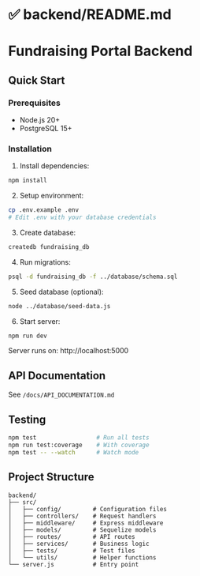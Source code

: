 # ✅ backend/README.md
# Fundraising Portal Backend

## Quick Start

### Prerequisites
- Node.js 20+
- PostgreSQL 15+

### Installation

1. Install dependencies:
```bash
npm install
```

2. Setup environment:
```bash
cp .env.example .env
# Edit .env with your database credentials
```

3. Create database:
```bash
createdb fundraising_db
```

4. Run migrations:
```bash
psql -d fundraising_db -f ../database/schema.sql
```

5. Seed database (optional):
```bash
node ../database/seed-data.js
```

6. Start server:
```bash
npm run dev
```

Server runs on: http://localhost:5000

## API Documentation

See `/docs/API_DOCUMENTATION.md`

## Testing
```bash
npm test                 # Run all tests
npm run test:coverage    # With coverage
npm test -- --watch      # Watch mode
```

## Project Structure
```
backend/
├── src/
│   ├── config/         # Configuration files
│   ├── controllers/    # Request handlers
│   ├── middleware/     # Express middleware
│   ├── models/         # Sequelize models
│   ├── routes/         # API routes
│   ├── services/       # Business logic
│   ├── tests/          # Test files
│   └── utils/          # Helper functions
└── server.js           # Entry point
```